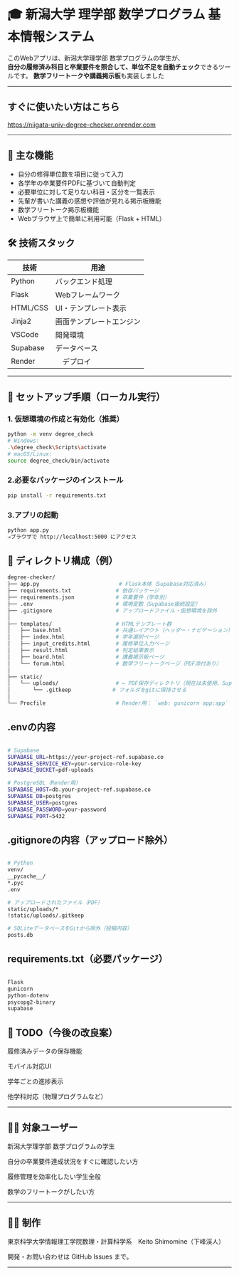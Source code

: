 # 🎓 新潟大学 理学部 数学プログラム 基本情報システム

このWebアプリは、新潟大学理学部 数学プログラムの学生が、  
**自分の履修済み科目と卒業要件を照合して、単位不足を自動チェック**できるツールです。
**数学フリートークや講義掲示板**も実装しました

---

## すぐに使いたい方はこちら

https://niigata-univ-degree-checker.onrender.com

---
## 📌 主な機能

- 自分の修得単位数を項目に従って入力
- 各学年の卒業要件PDFに基づいて自動判定
- 必要単位に対して足りない科目・区分を一覧表示
- 先輩が書いた講義の感想や評価が見れる掲示板機能
- 数学フリートーク掲示板機能
- Webブラウザ上で簡単に利用可能（Flask + HTML）


## 🛠️ 技術スタック

| 技術        | 用途                   |
|-------------|------------------------|
| Python      | バックエンド処理        |
| Flask       | Webフレームワーク       |
| HTML/CSS    | UI・テンプレート表示    |
| Jinja2      | 画面テンプレートエンジン |
| VSCode      | 開発環境               |
| Supabase    | データベース            |
| Render      |　デプロイ               |

---

## 🚀 セットアップ手順（ローカル実行）
### 1. 仮想環境の作成と有効化（推奨）

```bash
python -m venv degree_check
# Windows:
.\degree_check\Scripts\activate
# macOS/Linux:
source degree_check/bin/activate

```

### 2.必要なパッケージのインストール

```bash
pip install -r requirements.txt

```

### 3.アプリの起動
```bash
python app.py
→ブラウザで http://localhost:5000 にアクセス

```

## 📁 ディレクトリ構成（例）
```bash
degree-checker/
├── app.py                         # Flask本体（Supabase対応済み）
├── requirements.txt              # 依存パッケージ
├── requirements.json             # 卒業要件（学年別）
├── .env                          # 環境変数（Supabase接続設定）
├── .gitignore                    # アップロードファイル・仮想環境を除外
│
├── templates/                    # HTMLテンプレート群
│   ├── base.html                 # 共通レイアウト（ヘッダー・ナビゲーション）
│   ├── index.html                # 学年選択ページ
│   ├── input_credits.html        # 履修単位入力ページ
│   ├── result.html               # 判定結果表示
│   ├── board.html                # 講義掲示板ページ
│   └── forum.html                # 数学フリートークページ（PDF添付あり）
│
├── static/
│   └── uploads/                  # ← PDF保存ディレクトリ（現在は未使用、Supabase使用）
│       └── .gitkeep             # フォルダをgitに保持させる
│
└── Procfile                      # Render用： `web: gunicorn app:app`

```
## .envの内容
```bash

# Supabase
SUPABASE_URL=https://your-project-ref.supabase.co
SUPABASE_SERVICE_KEY=your-service-role-key
SUPABASE_BUCKET=pdf-uploads

# PostgreSQL（Render用）
SUPABASE_HOST=db.your-project-ref.supabase.co
SUPABASE_DB=postgres
SUPABASE_USER=postgres
SUPABASE_PASSWORD=your-password
SUPABASE_PORT=5432

```
## .gitignoreの内容（アップロード除外）
```bash

# Python
venv/
__pycache__/
*.pyc
.env

# アップロードされたファイル（PDF）
static/uploads/*
!static/uploads/.gitkeep

# SQLiteデータベースをGitから除外（投稿内容）
posts.db

```
## requirements.txt（必要パッケージ）
```bash

Flask
gunicorn
python-dotenv
psycopg2-binary
supabase


```
## 📝 TODO（今後の改良案）
履修済みデータの保存機能

モバイル対応UI

学年ごとの進捗表示

他学科対応（物理プログラムなど）

---

## 🧑‍💻 対象ユーザー
新潟大学理学部 数学プログラムの学生

自分の卒業要件達成状況をすぐに確認したい方

履修管理を効率化したい学生全般

数学のフリートークがしたい方

---

## 🙋‍♂️ 制作
東京科学大学情報理工学院数理・計算科学系　Keito Shimomine（下峰渓人）




開発・お問い合わせは GitHub Issues まで。

---

